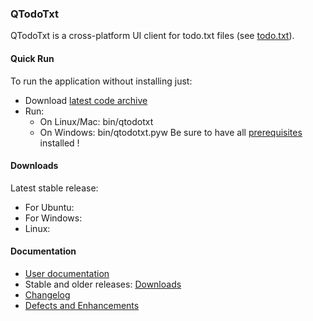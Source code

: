 ﻿### QTodoTxt
QTodoTxt is a cross-platform UI client for todo.txt files (see [todo.txt](http://todotxt.com)).

#### Quick Run
To run the application without installing just:
* Download [latest code archive](https://github.com/mNantern/QTodoTxt/archive/master.zip)
* Run:
  * On Linux/Mac: bin/qtodotxt
  * On Windows: bin/qtodotxt.pyw
Be sure to have all [prerequisites](http://github.com/mNantern/QTodoTxt/wiki/User-documentation) installed !

#### Downloads
Latest stable release:
- For Ubuntu:
- For Windows:
- Linux:

#### Documentation

- [User documentation](https://github.com/mNantern/QTodoTxt/wiki/User-documentation)
- Stable and older releases: [Downloads](https://github.com/mNantern/QTodoTxt/wiki/Releases)
- [Changelog](https://github.com/mNantern/QTodoTxt/wiki/Changelog)
- [Defects and Enhancements](https://github.com/mNantern/QTodoTxt/issues)
